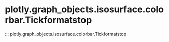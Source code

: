 # plotly.graph_objects.isosurface.colorbar.Tickformatstop

::: plotly.graph_objects.isosurface.colorbar.Tickformatstop
